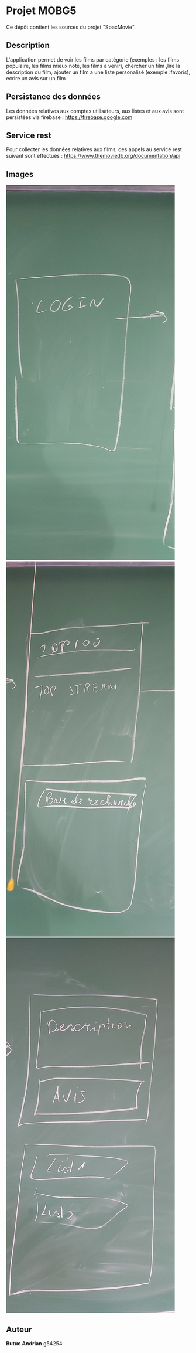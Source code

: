 # Projet MOBG5

Ce dépôt contient les sources du projet "SpacMovie".

## Description

L'application permet de voir les films par catégorie (exemples : les films populaire, les films mieux noté, les films à venir),
chercher un film ,lire la description du film, ajouter un film a une liste personalisé (exemple :favoris),
ecrire un avis sur un film

## Persistance des données

Les données relatives aux comptes utilisateurs, aux listes et aux avis sont persistées via firebase : https://firebase.google.com

## Service rest

Pour collecter les données relatives aux films, des appels au service rest suivant sont effectués : https://www.themoviedb.org/documentation/api

## Images 
![Login Image](README_images/login.jpg)
![View 1 Image](README_images/view1.jpg)
![View 2 Image](README_images/view2.jpg)


## Auteur

**Butuc Andrian** g54254
  
